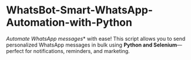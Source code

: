 # WhatsBot-Smart-WhatsApp-Automation-with-Python
*Automate WhatsApp messages** with ease! This script allows you to send personalized WhatsApp messages in bulk using **Python and Selenium**—perfect for notifications, reminders, and marketing.
